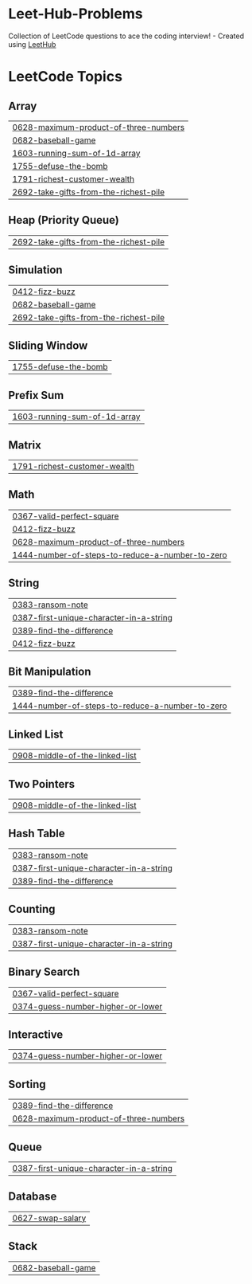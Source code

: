 # Leet-Hub-Problems
Collection of LeetCode questions to ace the coding interview! - Created using [LeetHub](https://github.com/QasimWani/LeetHub)

<!---LeetCode Topics Start-->
# LeetCode Topics
## Array
|  |
| ------- |
| [0628-maximum-product-of-three-numbers](https://github.com/ahmed00Reda/Leet-Hub-Problems/tree/master/0628-maximum-product-of-three-numbers) |
| [0682-baseball-game](https://github.com/ahmed00Reda/Leet-Hub-Problems/tree/master/0682-baseball-game) |
| [1603-running-sum-of-1d-array](https://github.com/ahmed00Reda/Leet-Hub-Problems/tree/master/1603-running-sum-of-1d-array) |
| [1755-defuse-the-bomb](https://github.com/ahmed00Reda/Leet-Hub-Problems/tree/master/1755-defuse-the-bomb) |
| [1791-richest-customer-wealth](https://github.com/ahmed00Reda/Leet-Hub-Problems/tree/master/1791-richest-customer-wealth) |
| [2692-take-gifts-from-the-richest-pile](https://github.com/ahmed00Reda/Leet-Hub-Problems/tree/master/2692-take-gifts-from-the-richest-pile) |
## Heap (Priority Queue)
|  |
| ------- |
| [2692-take-gifts-from-the-richest-pile](https://github.com/ahmed00Reda/Leet-Hub-Problems/tree/master/2692-take-gifts-from-the-richest-pile) |
## Simulation
|  |
| ------- |
| [0412-fizz-buzz](https://github.com/ahmed00Reda/Leet-Hub-Problems/tree/master/0412-fizz-buzz) |
| [0682-baseball-game](https://github.com/ahmed00Reda/Leet-Hub-Problems/tree/master/0682-baseball-game) |
| [2692-take-gifts-from-the-richest-pile](https://github.com/ahmed00Reda/Leet-Hub-Problems/tree/master/2692-take-gifts-from-the-richest-pile) |
## Sliding Window
|  |
| ------- |
| [1755-defuse-the-bomb](https://github.com/ahmed00Reda/Leet-Hub-Problems/tree/master/1755-defuse-the-bomb) |
## Prefix Sum
|  |
| ------- |
| [1603-running-sum-of-1d-array](https://github.com/ahmed00Reda/Leet-Hub-Problems/tree/master/1603-running-sum-of-1d-array) |
## Matrix
|  |
| ------- |
| [1791-richest-customer-wealth](https://github.com/ahmed00Reda/Leet-Hub-Problems/tree/master/1791-richest-customer-wealth) |
## Math
|  |
| ------- |
| [0367-valid-perfect-square](https://github.com/ahmed00Reda/Leet-Hub-Problems/tree/master/0367-valid-perfect-square) |
| [0412-fizz-buzz](https://github.com/ahmed00Reda/Leet-Hub-Problems/tree/master/0412-fizz-buzz) |
| [0628-maximum-product-of-three-numbers](https://github.com/ahmed00Reda/Leet-Hub-Problems/tree/master/0628-maximum-product-of-three-numbers) |
| [1444-number-of-steps-to-reduce-a-number-to-zero](https://github.com/ahmed00Reda/Leet-Hub-Problems/tree/master/1444-number-of-steps-to-reduce-a-number-to-zero) |
## String
|  |
| ------- |
| [0383-ransom-note](https://github.com/ahmed00Reda/Leet-Hub-Problems/tree/master/0383-ransom-note) |
| [0387-first-unique-character-in-a-string](https://github.com/ahmed00Reda/Leet-Hub-Problems/tree/master/0387-first-unique-character-in-a-string) |
| [0389-find-the-difference](https://github.com/ahmed00Reda/Leet-Hub-Problems/tree/master/0389-find-the-difference) |
| [0412-fizz-buzz](https://github.com/ahmed00Reda/Leet-Hub-Problems/tree/master/0412-fizz-buzz) |
## Bit Manipulation
|  |
| ------- |
| [0389-find-the-difference](https://github.com/ahmed00Reda/Leet-Hub-Problems/tree/master/0389-find-the-difference) |
| [1444-number-of-steps-to-reduce-a-number-to-zero](https://github.com/ahmed00Reda/Leet-Hub-Problems/tree/master/1444-number-of-steps-to-reduce-a-number-to-zero) |
## Linked List
|  |
| ------- |
| [0908-middle-of-the-linked-list](https://github.com/ahmed00Reda/Leet-Hub-Problems/tree/master/0908-middle-of-the-linked-list) |
## Two Pointers
|  |
| ------- |
| [0908-middle-of-the-linked-list](https://github.com/ahmed00Reda/Leet-Hub-Problems/tree/master/0908-middle-of-the-linked-list) |
## Hash Table
|  |
| ------- |
| [0383-ransom-note](https://github.com/ahmed00Reda/Leet-Hub-Problems/tree/master/0383-ransom-note) |
| [0387-first-unique-character-in-a-string](https://github.com/ahmed00Reda/Leet-Hub-Problems/tree/master/0387-first-unique-character-in-a-string) |
| [0389-find-the-difference](https://github.com/ahmed00Reda/Leet-Hub-Problems/tree/master/0389-find-the-difference) |
## Counting
|  |
| ------- |
| [0383-ransom-note](https://github.com/ahmed00Reda/Leet-Hub-Problems/tree/master/0383-ransom-note) |
| [0387-first-unique-character-in-a-string](https://github.com/ahmed00Reda/Leet-Hub-Problems/tree/master/0387-first-unique-character-in-a-string) |
## Binary Search
|  |
| ------- |
| [0367-valid-perfect-square](https://github.com/ahmed00Reda/Leet-Hub-Problems/tree/master/0367-valid-perfect-square) |
| [0374-guess-number-higher-or-lower](https://github.com/ahmed00Reda/Leet-Hub-Problems/tree/master/0374-guess-number-higher-or-lower) |
## Interactive
|  |
| ------- |
| [0374-guess-number-higher-or-lower](https://github.com/ahmed00Reda/Leet-Hub-Problems/tree/master/0374-guess-number-higher-or-lower) |
## Sorting
|  |
| ------- |
| [0389-find-the-difference](https://github.com/ahmed00Reda/Leet-Hub-Problems/tree/master/0389-find-the-difference) |
| [0628-maximum-product-of-three-numbers](https://github.com/ahmed00Reda/Leet-Hub-Problems/tree/master/0628-maximum-product-of-three-numbers) |
## Queue
|  |
| ------- |
| [0387-first-unique-character-in-a-string](https://github.com/ahmed00Reda/Leet-Hub-Problems/tree/master/0387-first-unique-character-in-a-string) |
## Database
|  |
| ------- |
| [0627-swap-salary](https://github.com/ahmed00Reda/Leet-Hub-Problems/tree/master/0627-swap-salary) |
## Stack
|  |
| ------- |
| [0682-baseball-game](https://github.com/ahmed00Reda/Leet-Hub-Problems/tree/master/0682-baseball-game) |
<!---LeetCode Topics End-->